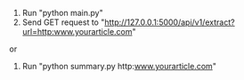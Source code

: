 1. Run "python main.py"
2. Send GET request to "http://127.0.0.1:5000/api/v1/extract?url=http:www.yourarticle.com"

or

1. Run "python summary.py http:www.yourarticle.com"
